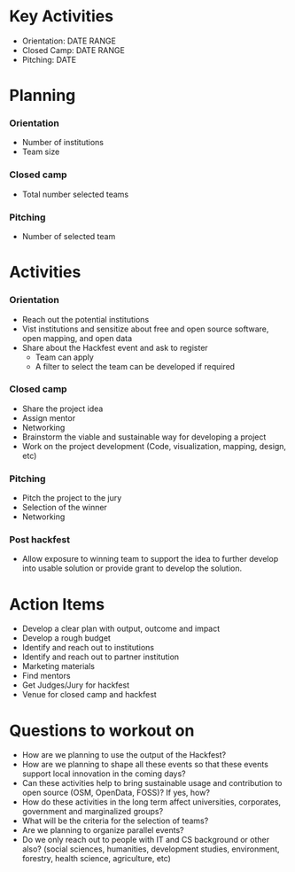# Key Activities
- Orientation: DATE RANGE
- Closed Camp: DATE RANGE
- Pitching: DATE
# Planning
### Orientation
- Number of institutions
- Team size
### Closed camp
- Total number selected teams
### Pitching
- Number of selected team
# Activities
### Orientation
- Reach out the potential institutions
- Vist institutions and sensitize about free and open source software, open mapping, and open data
- Share about the Hackfest event and ask to register
  - Team can apply
  - A filter to select the team can be developed if required
### Closed camp
- Share the project idea
- Assign mentor
- Networking
- Brainstorm the viable and sustainable way for developing a project
- Work on the project development (Code, visualization, mapping, design, etc)
### Pitching
- Pitch the project to the jury
- Selection of the winner
- Networking
### Post hackfest
- Allow exposure to winning team to support the idea to further develop into usable solution or provide grant to develop the solution.
# Action Items
- Develop a clear plan with output, outcome and impact
- Develop a rough budget 
- Identify and reach out to institutions
- Identify and reach out to partner institution
- Marketing materials
- Find mentors
- Get Judges/Jury for hackfest
- Venue for closed camp and hackfest
# Questions to workout on
- How are we planning to use the output of the Hackfest?
- How are we planning to shape all these events so that these events support local innovation in the coming days?
- Can these activities help to bring sustainable usage and contribution to open source (OSM, OpenData, FOSS)? If yes, how?
- How do these activities in the long term affect universities, corporates, government and marginalized groups?
- What will be the criteria for the selection of teams?
- Are we planning to organize parallel events?
- Do we only reach out to people with IT and CS background or other also? (social sciences, humanities, development studies, environment, forestry, health science, agriculture, etc)

